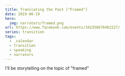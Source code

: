 ```yaml
---
title: Translating the Past ["Framed"]
date: 2019-06-19
hero:
  img: narrators/framed.png
url: https://www.facebook.com/events/342356676462227/
series: transition
tags:
  - _calendar
  - transition
  - speaking
  - narrators
---
```


I'll be storytelling on the topic of "framed"
